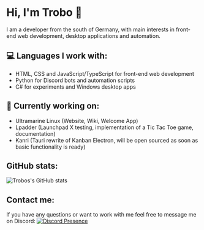 # Hi, I'm Trobo 👋

I am a developer from the south of Germany, with main interests in front-end web development, desktop applications and automation.

## 💻 Languages I work with:
- HTML, CSS and JavaScript/TypeScript for front-end web development
- Python for Discord bots and automation scripts
- C# for experiments and Windows desktop apps

## 🔭 Currently working on:
- Ultramarine Linux (Website, Wiki, Welcome App)
- Lpadder (Launchpad X testing, implementation of a Tic Tac Toe game, documentation)
- Kanri (Tauri rewrite of Kanban Electron, will be open sourced as soon as basic functionality is ready)

## GitHub stats:

![Trobos's GitHub stats](https://github-readme-stats.vercel.app/api?username=trobonox&count_private=true&show_icons=true&theme=tokyonight)


## Contact me:
If you have any questions or want to work with me feel free to message me on Discord:
[![Discord Presence](https://lanyard-profile-readme.vercel.app/api/540898474288480256?bg=00000000)](https://discord.com/users/540898474288480256)
